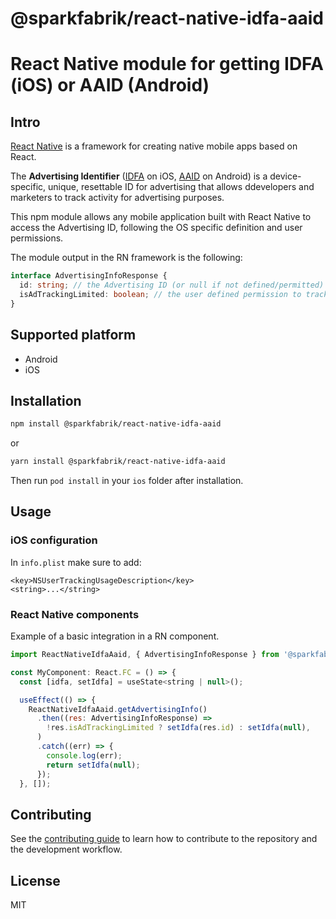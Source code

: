 # @sparkfabrik/react-native-idfa-aaid
# React Native module for getting IDFA (iOS) or AAID (Android)

## Intro

[React Native](https://reactnative.dev/) is a framework for creating native mobile apps based on React.

The **Advertising Identifier** ([IDFA](https://developer.apple.com/documentation/adsupport/asidentifiermanager) on iOS, [AAID](https://developer.android.com/training/articles/ad-id) on Android) is a device-specific, unique, resettable ID for advertising that allows ddevelopers and marketers to track activity for advertising purposes.

This npm module allows any mobile application built with React Native to access the Advertising ID, following the OS specific definition and user permissions.

The module output in the RN framework is the following:

```ts
interface AdvertisingInfoResponse {
  id: string; // the Advertising ID (or null if not defined/permitted)
  isAdTrackingLimited: boolean; // the user defined permission to track
}
```

## Supported platform

- Android
- iOS

## Installation

```sh
npm install @sparkfabrik/react-native-idfa-aaid
```
or

```sh
yarn install @sparkfabrik/react-native-idfa-aaid
```

Then run `pod install` in your `ios` folder after installation.

## Usage

### iOS configuration

In `info.plist` make sure to add:

```plist
<key>NSUserTrackingUsageDescription</key>
<string>...</string>
```

### React Native components

Example of a basic integration in a RN component.

```js
import ReactNativeIdfaAaid, { AdvertisingInfoResponse } from '@sparkfabrik/react-native-idfa-aaid';

const MyComponent: React.FC = () => {
  const [idfa, setIdfa] = useState<string | null>();

  useEffect(() => {
    ReactNativeIdfaAaid.getAdvertisingInfo()
      .then((res: AdvertisingInfoResponse) =>
        !res.isAdTrackingLimited ? setIdfa(res.id) : setIdfa(null),
      )
      .catch((err) => {
        console.log(err);
        return setIdfa(null);
      });
  }, []);
```

## Contributing

See the [contributing guide](CONTRIBUTING.md) to learn how to contribute to the repository and the development workflow.

## License

MIT
